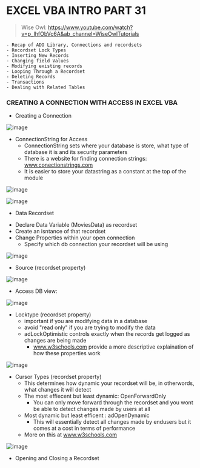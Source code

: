 # EXCEL VBA INTRO PART 31
> Wise Owl: https://www.youtube.com/watch?v=p_IhfObVc6A&ab_channel=WiseOwlTutorials

```
- Recap of ADO Library, Connections and recordsets
- Recordset Lock Types
- Inserting New Records
- Changing field Values
- Modifying existing records
- Looping Through a Recordset
- Deleting Records
- Transactions
- Dealing with Related Tables 
```

### CREATING A CONNECTION WITH ACCESS IN EXCEL VBA

- Creating a Connection


![image](https://user-images.githubusercontent.com/48422525/155846702-8401ff45-e36c-4415-857c-637f5e4b62de.png)

- ConnectionString for Access
  * ConnectionString sets where your database is store, what type of database it is and its security parameters
  * There is a website for finding connection strings: www.conectionstrings.com
  * It is easier to store your datastring as a constant at the top of the module 

![image](https://user-images.githubusercontent.com/48422525/155847059-4041c120-f37a-4e6e-9723-99bcd691e6cc.png)

![image](https://user-images.githubusercontent.com/48422525/155847127-058e8c9a-27c3-4361-9ab1-a12abef45466.png)
- Data Recordset 
 * Declare Data Variable (MoviesData) as recordset
 * Create an isntance of that recordset
 * Change Properties within your open connection
    * Specify which db connection your recordset will be using

![image](https://user-images.githubusercontent.com/48422525/155847881-4043d168-ba66-47a7-ba9d-61c5f67274af.png)

* Source (recordset property) 
    

![image](https://user-images.githubusercontent.com/48422525/155848112-a365ced1-cd43-462b-a661-a4f205c2895b.png)

  * Access DB view: 

![image](https://user-images.githubusercontent.com/48422525/155848364-bd5d4839-d3c5-4518-9cd5-39f60043736d.png)

* Locktype (recordset property)
  * important if you are modifying data in a database
  * avoid "read only" if you are trying to modify the data
  * adLockOptimistic controls exactly when the records get logged as changes are being made 
    * www.w3schools.com provide a more descriptive explaination of how these properties work 
    
![image](https://user-images.githubusercontent.com/48422525/155848640-1f549ecf-af50-4006-8d89-12a899fc238f.png)

* Cursor Types (recordset property)
  * This determines how dynamic your recordset will be, in otherwords, what changes it will detect
  * The most effiecent but least dynamic: OpenForwardOnly
     * You can only move forward through the recordset and you wont be able to detect changes made by users at all
  * Most dynamic but least efficent : adOpenDynamic
     * This will essentially detect all changes made by endusers but it comes at a cost in terms of performance
  * More on this at www.w3schools.com
  
![image](https://user-images.githubusercontent.com/48422525/155849622-bc3f41dc-b154-45fc-848c-c601ae902a1c.png)

* Opening and Closing a Recordset












